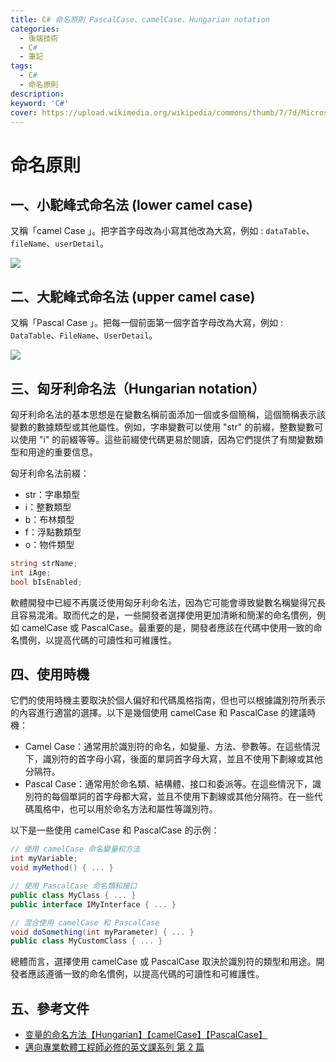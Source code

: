 ```yaml
---
title: C# 命名原則 PascalCase、camelCase、Hungarian notation
categories: 
  - 後端技術
  - C# 
  - 筆記
tags: 
  - C#
  - 命名原則
description:
keyword: 'C#'
cover: https://upload.wikimedia.org/wikipedia/commons/thumb/7/7d/Microsoft_.NET_logo.svg/150px-Microsoft_.NET_logo.svg.png
---
```


# 命名原則 
## 一、小駝峰式命名法 (lower camel case)
又稱「camel Case 」。把字首字母改為小寫其他改為大寫，例如 : ```dataTable```、```fileName```、```userDetail```。

![](/image/20230226_19-44-08.png)

## 二、大駝峰式命名法 (upper camel case)
又稱「Pascal Case 」。把每一個前面第一個字首字母改為大寫，例如 : ```DataTable```、```FileName```、```UserDetail```。

![](/image/20230226_19-44-17.png)


## 三、匈牙利命名法（Hungarian notation）
匈牙利命名法的基本思想是在變數名稱前面添加一個或多個簡稱，這個簡稱表示該變數的數據類型或其他屬性。例如，字串變數可以使用 "str" 的前綴，整數變數可以使用 "i" 的前綴等等。這些前綴使代碼更易於閱讀，因為它們提供了有關變數類型和用途的重要信息。

匈牙利命名法前綴：
- str：字串類型
- i：整數類型
- b：布林類型
- f：浮點數類型
- o：物件類型

```cs
string strName;
int iAge;
bool bIsEnabled;
```
軟體開發中已經不再廣泛使用匈牙利命名法，因為它可能會導致變數名稱變得冗長且容易混淆。取而代之的是，一些開發者選擇使用更加清晰和簡潔的命名慣例，例如 camelCase 或 PascalCase。最重要的是，開發者應該在代碼中使用一致的命名慣例，以提高代碼的可讀性和可維護性。

## 四、使用時機
它們的使用時機主要取決於個人偏好和代碼風格指南，但也可以根據識別符所表示的內容進行適當的選擇。以下是幾個使用 camelCase 和 PascalCase 的建議時機：

- Camel Case：通常用於識別符的命名，如變量、方法、參數等。在這些情況下，識別符的首字母小寫，後面的單詞首字母大寫，並且不使用下劃線或其他分隔符。
- Pascal Case：通常用於命名類、結構體、接口和委派等。在這些情況下，識別符的每個單詞的首字母都大寫，並且不使用下劃線或其他分隔符。在一些代碼風格中，也可以用於命名方法和屬性等識別符。

以下是一些使用 camelCase 和 PascalCase 的示例：
```cs
// 使用 camelCase 命名變量和方法
int myVariable;
void myMethod() { ... }

// 使用 PascalCase 命名類和接口
public class MyClass { ... }
public interface IMyInterface { ... }

// 混合使用 camelCase 和 PascalCase
void doSomething(int myParameter) { ... }
public class MyCustomClass { ... }
```
總體而言，選擇使用 camelCase 或 PascalCase 取決於識別符的類型和用途。開發者應該遵循一致的命名慣例，以提高代碼的可讀性和可維護性。

## 五、參考文件
- [变量的命名方法【Hungarian】【camelCase】【PascalCase】](https://www.cnblogs.com/CodingPerfectWorld/archive/2010/06/10/1755628.html)
- [邁向專業軟體工程師必修的英文課系列 第 2 篇](https://ithelp.ithome.com.tw/articles/10233726)